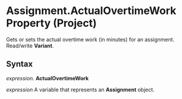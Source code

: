 
# Assignment.ActualOvertimeWork Property (Project)

Gets or sets the actual overtime work (in minutes) for an assignment. Read/write  **Variant**.


## Syntax

 _expression_. **ActualOvertimeWork**

 _expression_ A variable that represents an **Assignment** object.

